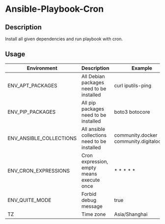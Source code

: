 # Ansible-Playbook-Cron

## Description
Install all given dependencies and run playbook with cron.

## Usage

| **Environment**         | **Description**                              | **Example**                             |
|-------------------------|----------------------------------------------|-----------------------------------------|
| ENV_APT_PACKAGES        | All Debian packages need to be installed     | curl iputils-ping                       |
| ENV_PIP_PACKAGES        | All pip packages need to be installed        | boto3 botocore                          |
| ENV_ANSIBLE_COLLECTIONS | All ansible collections need to be installed | community.docker community.digitalocean |
| ENV_CRON_EXPRESSIONS    | Cron expression, empty means execute once    | * * * * *                               |
| ENV_QUITE_MODE          | Forbid debug message                         | true                                    |
| TZ                      | Time zone                                    | Asia/Shanghai                           |
